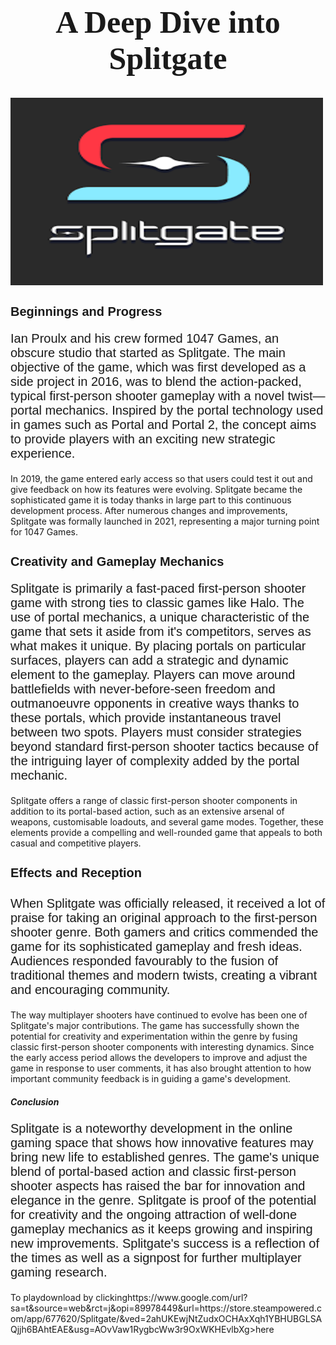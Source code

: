 <!DOCTYPE html>
<html>
<body>
<h1 style="font-family:Lucida Handwriting;font-size:50px;" align="center">A Deep Dive into Splitgate</h1>
<img src="SplitgateLogo.jpg" alt="SplitgateLogo" class="center" width="500" height="300" />
<h2 style="font-family:Arial;font-size:20px;">Beginnings and Progress</h2>
<p style="font-family:Arial;font-size:20px;">Ian Proulx and his crew formed 1047 Games, an obscure studio that started as Splitgate. The main objective of the game, which was first developed as a side project in 2016, was to blend the action-packed, typical first-person shooter gameplay with a novel twist—portal mechanics. Inspired by the portal technology used in games such as Portal and Portal 2, the concept aims to provide players with an exciting new strategic experience.

  In 2019, the game entered early access so that users could test it out and give feedback on how its features were evolving. Splitgate became the sophisticated game it is today thanks in large part to this continuous development process. After numerous changes and improvements, Splitgate was formally launched in 2021, representing a major turning point for 1047 Games.</p>
<h3 style="font-family:Arial;font-size:20px;">Creativity and Gameplay Mechanics</h3>
<p style="font-family:Arial;font-size:20px;">Splitgate is primarily a fast-paced first-person shooter game with strong ties to classic games like Halo. The use of portal mechanics, a unique characteristic of the game that sets it aside from it's competitors, serves as what makes it unique. By placing portals on particular surfaces, players can add a strategic and dynamic element to the gameplay. Players can move around battlefields with never-before-seen freedom and outmanoeuvre opponents in creative ways thanks to these portals, which provide instantaneous travel between two spots.
Players must consider strategies beyond standard first-person shooter tactics because of the intriguing layer of complexity added by the portal mechanic.

Splitgate offers a range of classic first-person shooter components in addition to its portal-based action, such as an extensive arsenal of weapons, customisable loadouts, and several game modes. Together, these elements provide a compelling and well-rounded game that appeals to both casual and competitive players.</p>
<h4 style="font-family:Arial;font-size:20px;">Effects and Reception</h4>
<p style="font-family:Arial;font-size:20px;">When Splitgate was officially released, it received a lot of praise for taking an original approach to the first-person shooter genre. Both gamers and critics commended the game for its sophisticated gameplay and fresh ideas. Audiences responded favourably to the fusion of traditional themes and modern twists, creating a vibrant and encouraging community.

The way multiplayer shooters have continued to evolve has been one of Splitgate's major contributions. The game has successfully shown the potential for creativity and experimentation within the genre by fusing classic first-person shooter components with interesting dynamics. Since the early access period allows the developers to improve and adjust the game in response to user comments, it has also brought attention to how important community feedback is in guiding a game's development.</p>
<h5>Conclusion</h5>
<p style="font-family:Arial;font-size:20px;">Splitgate is a noteworthy development in the online gaming space that shows how innovative features may bring new life to established genres. The game's unique blend of portal-based action and classic first-person shooter aspects has raised the bar for innovation and elegance in the genre. Splitgate is proof of the potential for creativity and the ongoing attraction of well-done gameplay mechanics as it keeps growing and inspiring new improvements. Splitgate's success is a reflection of the times as well as a signpost for further multiplayer gaming research.</p>
<p>To playdownload by clicking</a>https://www.google.com/url?sa=t&source=web&rct=j&opi=89978449&url=https://store.steampowered.com/app/677620/Splitgate/&ved=2ahUKEwjNtZudxOCHAxXqh1YBHUBGLSAQjjh6BAhtEAE&usg=AOvVaw1RygbcWw3r9OxWKHEvlbXg>here</a></p>

